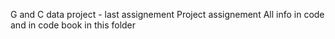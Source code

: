 G and C data project - last assignement
Project assignement
All info in code and in code book in this folder
